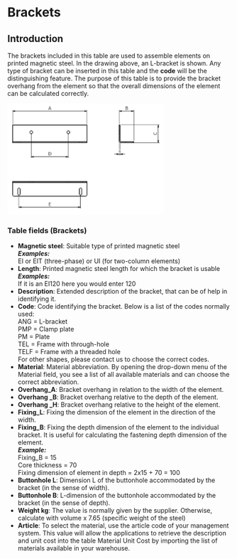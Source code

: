 # Brackets

## Introduction
The brackets included in this table are used to assemble elements on printed magnetic steel. In the drawing above, an L-bracket is shown. Any type of bracket can be inserted in this table and the **code** will be the distinguishing feature. The purpose of this table is to provide the bracket overhang from the element so that the overall dimensions of the element can be calculated correctly.



<img src="img/StaffeDi Serraggio.png" height="250px">

### Table fields (Brackets)
- **Magnetic steel**:
Suitable type of printed magnetic steel<br>
***Examples:***<br> 
EI or EIT (three-phase) or UI (for two-column elements)
- **Length**:
Printed magnetic steel length for which the bracket is usable<br>
***Examples:***<br> 
If it is an EI120 here you would enter 120
- **Description**:
Extended description of the bracket, that can be of help in identifying it.
- **Code**:
Code identifying the bracket. Below is a list of the codes normally used:<br>
ANG = L-bracket<br>
PMP = Clamp plate<br>
PM = Plate<br>
TEL = Frame with through-hole<br>
TELF = Frame with a threaded hole<br>
For other shapes, please contact us to choose the correct codes.
- **Material**:
Material abbreviation. By opening the drop-down menu of the Material field, you see a list of all available materials and can choose the correct abbreviation.
- **Overhang_A**:
Bracket overhang in relation to the width of the element.
- **Overhang _B**:
Bracket overhang relative to the depth of the element.
- **Overhang _H**:
Bracket overhang relative to the height of the element.
- **Fixing_L**:
Fixing the dimension of the element in the direction of the width.
- **Fixing_B**:
Fixing the depth dimension of the element to the individual bracket. It is useful for calculating the fastening depth dimension of the element.<br>
***Example:***<br>
Fixing_B = 15 <br>
Core thickness = 70<br>
Fixing dimension of element in depth = 2x15 + 70 = 100
- **Buttonhole L**:
Dimension L of the buttonhole accommodated by the bracket (in the sense of width).
- **Buttonhole B**:
L-dimension of the buttonhole accommodated by the bracket (in the sense of depth).
- **Weight kg**:
The value is normally given by the supplier. Otherwise, calculate with volume x 7.65 (specific weight of the steel)
- **Article**:
To select the material, use the article code of your management system. This value will allow the applications to retrieve the description and unit cost into the table Material Unit Cost by importing the list of materials available in your warehouse.

